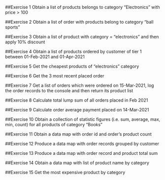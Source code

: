 ##Exercise 1
Obtain a list of products belongs to category “Electronics” with price > 100

##Exercise 2
Obtain a list of order with products belong to category “ball sports”

##Exercise 3
Obtain a list of product with category = “electronics” and then apply 10% discount

##Exercise 4
Obtain a list of products ordered by customer of tier 1 between 01-Feb-2021 and 01-Apr-2021

##Exercise 5
Get the cheapest products of “electronics” category

##Exercise 6
Get the 3 most recent placed order

##Exercise 7
Get a list of orders which were ordered on 15-Mar-2021, log the order records to the console and then return its product list

##Exercise 8
Calculate total lump sum of all orders placed in Feb 2021

##Exercise 9
Calculate order average payment placed on 14-Mar-2021

##Exercise 10
Obtain a collection of statistic figures (i.e. sum, average, max, min, count) for all products of category “Books”

##Exercise 11
Obtain a data map with order id and order’s product count

##Exercise 12
Produce a data map with order records grouped by customer

##Exercise 13
Produce a data map with order record and product total sum

##Exercise 14
Obtain a data map with list of product name by category

##Exercise 15
Get the most expensive product by category